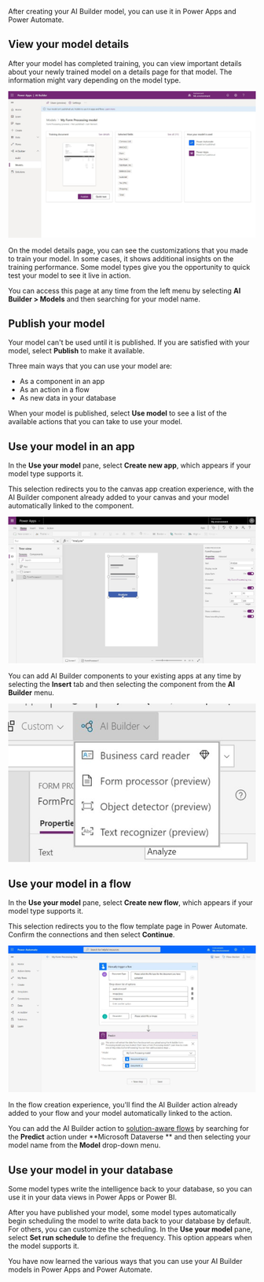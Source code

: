 After creating your AI Builder model, you can use it in Power Apps and Power Automate.

## View your model details

After your model has completed training, you can view important details about your newly trained model on a details page for that model. The information might vary depending on the model type.

![Models > My Form Processing model shows a Training document with Publish and Quick Test buttons, a Selected fields list, and how your model is used.](../media/image4.jpg)

On the model details page, you can see the customizations that you made to train your model.
In some cases, it shows additional insights on the training performance.
Some model types  give you the opportunity to quick test your model
to see it live in action.

You can access this page at any time from the left menu by
selecting **AI Builder > Models** and then searching for your model name.

## Publish your model

Your model can't be used until it is published. If you are satisfied
with your model, select **Publish** to make it available.

Three main ways that you can use your model are:

- As a component in an app
- As an action in a flow
- As new data in your database

When your model is published, select **Use model** to see a list of the
available actions that you can take to use your model.

## Use your model in an app

In the **Use your model** pane, select **Create new app**, which appears if your
model type supports it.

This selection redirects you to the canvas app creation experience, with the AI
Builder component already added to your canvas and your model
automatically linked to the component.

![FormProcessor1 is in design view with the Text property set to Analyze.](../media/image5.jpg)

You can add AI Builder components to your existing apps at any time
by selecting the **Insert** tab and then selecting the component from the **AI Builder** menu.

![A I Builder menu is expanded to reveal Business card reader, Form Processor, Object detector, and Text recognizer options.](../media/image6.jpg)

## Use your model in a flow

In the **Use your model** pane, select **Create new flow**, which appears if
your model type supports it.

This selection redirects you to the flow template page in Power Automate. Confirm
the connections and then select **Continue**.

![My Form Processing flow shows Manually trigger a flow, and Predict.](../media/image7.jpg)

In the flow creation experience, you'll find the AI Builder action
already added to your flow and your model automatically linked to the
action.

You can add the AI Builder action to [solution-aware
flows](https://docs.microsoft.com/power-automate/create-flow-solution)
by searching for the **Predict** action under **Microsoft Dataverse ** and then selecting your model name from the **Model** drop-down menu.

## Use your model in your database

Some model types write the intelligence back to your database, so you
can use it in your data views in Power Apps or Power BI.

After you have published your model, some model types automatically begin scheduling the model to write data back to your database by default. For others, you can customize the scheduling. In the **Use your model** pane, select **Set run schedule** to define the frequency. This option appears when the model supports it.

You have now learned the various ways that you can use your AI Builder models in Power Apps and Power Automate.
